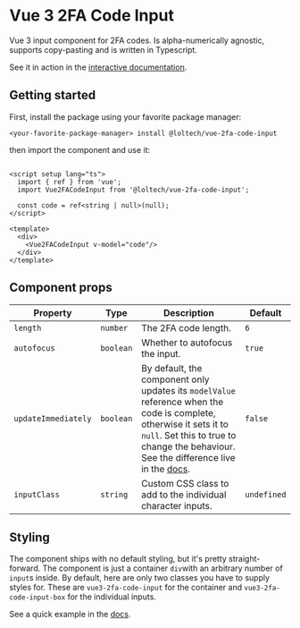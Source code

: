 # Vue 3 2FA Code Input

Vue 3 input component for 2FA codes. Is alpha-numerically agnostic, supports copy-pasting and is written in Typescript.

See it in action in the [interactive documentation](https://lolfactor.github.io/vue3-2fa-code-input/).

## Getting started

First, install the package using your favorite package manager:

```
<your-favorite-package-manager> install @loltech/vue-2fa-code-input
```

then import the component and use it:

```vue

<script setup lang="ts">
  import { ref } from 'vue';
  import Vue2FACodeInput from '@loltech/vue-2fa-code-input';

  const code = ref<string | null>(null);
</script>

<template>
  <div>
    <Vue2FACodeInput v-model="code"/>
  </div>
</template>
```

## Component props

| Property                | Type          | Description                                                                                                                                                                                                                                                                               | Default         |
|-------------------------|---------------|-------------------------------------------------------------------------------------------------------------------------------------------------------------------------------------------------------------------------------------------------------------------------------------------|-----------------|
| ```length```            | ```number```  | The 2FA code length.                                                                                                                                                                                                                                                                      | ```6```         |
| ```autofocus```         | ```boolean``` | Whether to autofocus the input.                                                                                                                                                                                                                                                           | ```true```      |
| ```updateImmediately``` | ```boolean``` | By default, the component only updates its ```modelValue``` reference when the code is complete, otherwise it sets it to ```null```. Set this to true to change the behaviour. See the difference live in the [docs](https://lolfactor.github.io/vue3-2fa-code-input/#immediate-updates). | ```false```     |
| ```inputClass```        | ```string```  | Custom CSS class to add to the individual character inputs.                                                                                                                                                                                                                               | ```undefined``` |

## Styling

The component ships with no default styling, but it's pretty straight-forward. The component is just a
container ```div```with an arbitrary number of ```input```s inside. By default, here are only two classes you have to
supply styles for. These are ```vue3-2fa-code-input``` for the container and ```vue3-2fa-code-input-box``` for the
individual inputs.

See a quick example in the [docs](https://lolfactor.github.io/vue3-2fa-code-input/#styling).
